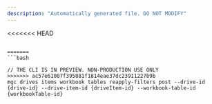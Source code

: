 ```yaml
---
description: "Automatically generated file. DO NOT MODIFY"
---
```


<<<<<<< HEAD
```cli

=======
```bash

// THE CLI IS IN PREVIEW. NON-PRODUCTION USE ONLY
>>>>>>> ac57e61007f395881f1814eae37dc23911227b9b
mgc drives items workbook tables reapply-filters post --drive-id {drive-id} --drive-item-id {driveItem-id} --workbook-table-id {workbookTable-id}

```